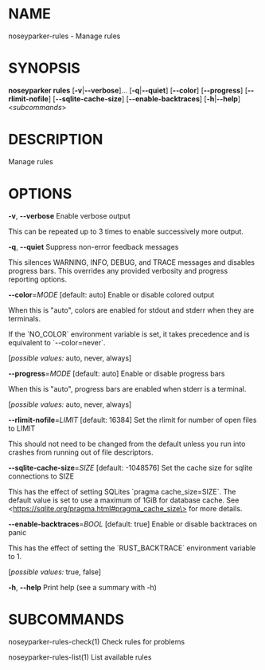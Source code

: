 # NAME

noseyparker-rules - Manage rules

# SYNOPSIS

**noseyparker rules** \[**-v**\|**--verbose**\]...
\[**-q**\|**--quiet**\] \[**--color**\] \[**--progress**\]
\[**--rlimit-nofile**\] \[**--sqlite-cache-size**\]
\[**--enable-backtraces**\] \[**-h**\|**--help**\] \<*subcommands*\>

# DESCRIPTION

Manage rules

# OPTIONS

**-v**, **--verbose**
Enable verbose output

This can be repeated up to 3 times to enable successively more output.

**-q**, **--quiet**
Suppress non-error feedback messages

This silences WARNING, INFO, DEBUG, and TRACE messages and disables
progress bars. This overrides any provided verbosity and progress
reporting options.

**--color**=*MODE* \[default: auto\]
Enable or disable colored output

When this is "auto", colors are enabled for stdout and stderr when they
are terminals.

If the \`NO_COLOR\` environment variable is set, it takes precedence and
is equivalent to \`--color=never\`.


\[*possible values:* auto, never, always\]

**--progress**=*MODE* \[default: auto\]
Enable or disable progress bars

When this is "auto", progress bars are enabled when stderr is a
terminal.


\[*possible values:* auto, never, always\]

**--rlimit-nofile**=*LIMIT* \[default: 16384\]
Set the rlimit for number of open files to LIMIT

This should not need to be changed from the default unless you run into
crashes from running out of file descriptors.

**--sqlite-cache-size**=*SIZE* \[default: -1048576\]
Set the cache size for sqlite connections to SIZE

This has the effect of setting SQLites \`pragma cache_size=SIZE\`. The
default value is set to use a maximum of 1GiB for database cache. See
\<https://sqlite.org/pragma.html#pragma_cache_size\> for more details.

**--enable-backtraces**=*BOOL* \[default: true\]
Enable or disable backtraces on panic

This has the effect of setting the \`RUST_BACKTRACE\` environment
variable to 1.


\[*possible values:* true, false\]

**-h**, **--help**
Print help (see a summary with -h)

# SUBCOMMANDS

noseyparker-rules-check(1)
Check rules for problems

noseyparker-rules-list(1)
List available rules
